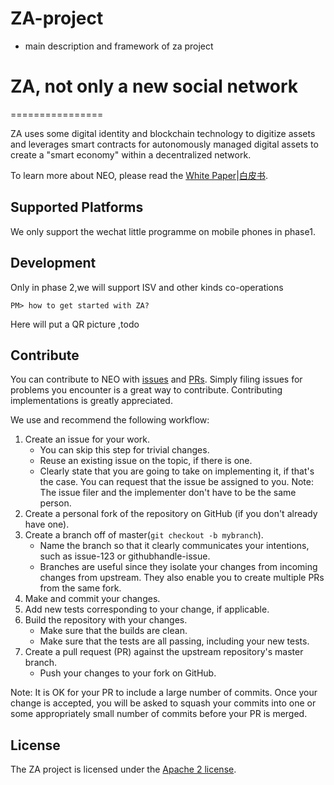 # ZA-project
+ main description and framework of za project
# ZA, not only a new social network 
================

ZA uses some digital identity and blockchain technology to digitize assets and leverages smart contracts for autonomously managed digital assets to create a "smart economy" within a decentralized network.

To learn more about NEO, please read the [White Paper](http://docs.za.link/en-us/index.html)|[白皮书](http://docs.za.link/zh-cn/index.html).

Supported Platforms
--------

We only support the wechat little programme on mobile phones in phase1.


Development
--------
Only in phase 2,we will support ISV and other kinds co-operations
```
PM> how to get started with ZA?
```
Here will put a QR picture ,todo

Contribute
--------

You can contribute to NEO with [issues](https://github.com/ZA-LINK/ZA-project/issues) and [PRs](https://github.com/ZA-LINK/ZA-project/pulls). Simply filing issues for problems you encounter is a great way to contribute. Contributing implementations is greatly appreciated.

We use and recommend the following workflow:

1. Create an issue for your work.
    * You can skip this step for trivial changes.
	* Reuse an existing issue on the topic, if there is one.
	* Clearly state that you are going to take on implementing it, if that's the case. You can request that the issue be assigned to you. Note: The issue filer and the implementer don't have to be the same person.
1. Create a personal fork of the repository on GitHub (if you don't already have one).
1. Create a branch off of master(`git checkout -b mybranch`).
    * Name the branch so that it clearly communicates your intentions, such as issue-123 or githubhandle-issue.
	* Branches are useful since they isolate your changes from incoming changes from upstream. They also enable you to create multiple PRs from the same fork.
1. Make and commit your changes.
1. Add new tests corresponding to your change, if applicable.
1. Build the repository with your changes.
    * Make sure that the builds are clean.
	* Make sure that the tests are all passing, including your new tests.
1. Create a pull request (PR) against the upstream repository's master branch.
    * Push your changes to your fork on GitHub.

Note: It is OK for your PR to include a large number of commits. Once your change is accepted, you will be asked to squash your commits into one or some appropriately small number of commits before your PR is merged.

License
------

The ZA project is licensed under the [Apache 2 license](LICENSE).
